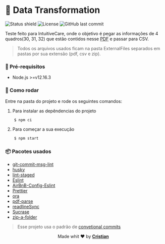 # 💾 Data Transformation

<img alt="Status shield" src="https://img.shields.io/badge/Status-Done-brightgreen?style=flat-square" />
<img alt="License" src="https://img.shields.io/badge/license-MIT-brightgreen?style=flat-square" />
<img alt="GitHub last commit" src="https://img.shields.io/github/last-commit/Cristuker/data-transformation">

Teste feito para IntuitiveCare, onde o objetivo é pegar as informações de 4 quadros(30, 31, 32) que estão contidos nesse [PDF](http://www.ans.gov.br/images/stories/Plano_de_saude_e_Operadoras/tiss/Padrao_tiss/tiss3/Padrao_TISS_Componente_Organizacional_201704.pdf) e passar para CSV.

> Todos os arquivos usados ficam na pasta ExternalFiles separados em pastas por sua extensão (pdf, csv e zip).

### 🎒 Pré-requisitos

- Node.js >=v12.16.3

### 🏁 Como rodar

Entre na pasta do projeto e rode os seguintes comandos:

1. Para instalar as depêndencias do projeto

```bash
    $ npm ci
```

2. Para começar a sua execução

```bash
    $ npm start
```

### 📦 Pacotes usados

- [git-commit-msg-lint](https://www.npmjs.com/package/git-commit-msg-linter)
- [husky](https://www.npmjs.com/package/husky)
- [lint-staged](https://www.npmjs.com/package/lint-staged)
- [Eslint](https://eslint.org/)
- [AirBnB-Config-Eslint](https://github.com/airbnb/javascript)
- [Prettier](https://prettier.io/)
- [ora](https://github.com/sindresorhus/ora)
- [pdf-parse](https://www.npmjs.com/package/pdf-parse)
- [readlineSync](https://www.npmjs.com/package/readline-sync)
- [Sucrase](https://www.npmjs.com/package/sucrase)
- [zip-a-folder](https://www.npmjs.com/package/zip-a-folder)

> Esse projeto usa o padrão de [convetional commits](https://github.com/conventional-changelog/commitlint)

<p align="center">Made whit ❤️ by <strong><a href="http://cristuker.github.io" target="blank" >Cristian</></p></strong>
